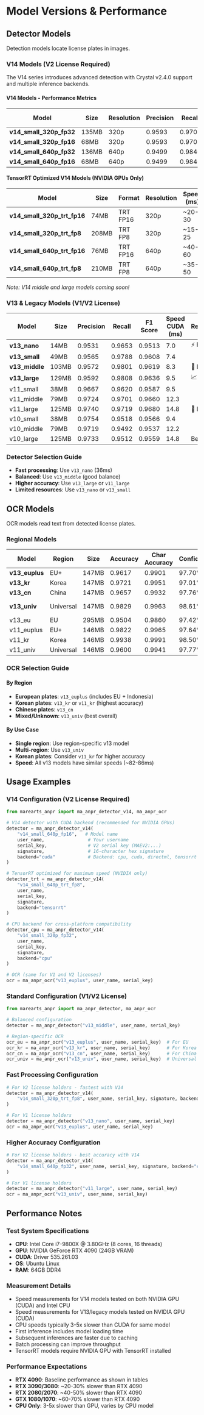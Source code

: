 # Model Versions & Performance

## Detector Models

Detection models locate license plates in images.

### V14 Models (V2 License Required)

The V14 series introduces advanced detection with Crystal v2.4.0 support and multiple inference backends.

#### V14 Models - Performance Metrics
| Model | Size | Resolution | Precision | Recall | F1 Score | mAP | Speed CUDA | Speed CPU |
|-------|------|------------|-----------|---------|----------|------|------------|-----------|
| **v14_small_320p_fp32** | 135MB | 320p | 0.9593 | 0.9702 | 0.9563 | 0.9367 | 15.9ms | 64.7ms |
| **v14_small_320p_fp16** | 68MB | 320p | 0.9593 | 0.9702 | 0.9563 | 0.9367 | 15.9ms | 64.7ms |
| **v14_small_640p_fp32** | 136MB | 640p | 0.9499 | 0.9840 | 0.9581 | 0.9389 | 22.3ms | 182.2ms |
| **v14_small_640p_fp16** | 68MB | 640p | 0.9499 | 0.9840 | 0.9581 | 0.9389 | 22.3ms | 182.2ms |

#### TensorRT Optimized V14 Models (NVIDIA GPUs Only)
| Model | Size | Format | Resolution | Speed (ms) | Notes |
|-------|------|--------|------------|------------|--------|
| **v14_small_320p_trt_fp16** | 74MB | TRT FP16 | 320p | ~20-30 | Fast inference |
| **v14_small_320p_trt_fp8** | 208MB | TRT FP8 | 320p | ~15-25 | ⚡ Fastest |
| **v14_small_640p_trt_fp16** | 76MB | TRT FP16 | 640p | ~40-60 | 🎯 Recommended |
| **v14_small_640p_trt_fp8** | 210MB | TRT FP8 | 640p | ~35-50 | Best speed |

*Note: V14 middle and large models coming soon!*

### V13 & Legacy Models (V1/V2 License)

| Model | Size | Precision | Recall | F1 Score | Speed CUDA (ms) | Recommendation |
|-------|------|-----------|---------|----------|-----------------|----------------|
| **v13_nano** | 14MB | 0.9531 | 0.9653 | 0.9513 | 7.0 | ⚡ Fastest |
| **v13_small** | 49MB | 0.9565 | 0.9788 | 0.9608 | 7.4 | |
| **v13_middle** | 103MB | 0.9572 | 0.9801 | 0.9619 | 8.3 | 🎯 Best Balance |
| **v13_large** | 129MB | 0.9592 | 0.9808 | 0.9636 | 9.5 | 📈 Best v13 |
| v11_small | 38MB | 0.9667 | 0.9620 | 0.9587 | 9.5 | |
| v11_middle | 79MB | 0.9724 | 0.9701 | 0.9660 | 12.3 | |
| v11_large | 125MB | 0.9740 | 0.9719 | 0.9680 | 14.8 | 🥇 Best v11 |
| v10_small | 38MB | 0.9754 | 0.9518 | 0.9566 | 9.4 | |
| v10_middle | 79MB | 0.9719 | 0.9492 | 0.9537 | 12.2 | |
| v10_large | 125MB | 0.9733 | 0.9512 | 0.9559 | 14.8 | Best Precision |

### Detector Selection Guide

- **Fast processing**: Use `v13_nano` (36ms)
- **Balanced**: Use `v13_middle` (good balance)
- **Higher accuracy**: Use `v13_large` or `v11_large`
- **Limited resources**: Use `v13_nano` or `v13_small`

## OCR Models

OCR models read text from detected license plates.

### Regional Models

| Model | Region | Size | Accuracy | Char Accuracy | Confidence | Speed (ms) | Status |
|-------|--------|------|----------|---------------|------------|------------|--------|
| **v13_euplus** | EU+ | 147MB | 0.9617 | 0.9901 | 97.70% | 82 | Recommended |
| **v13_kr** | Korea | 147MB | 0.9721 | 0.9951 | 97.01% | 86 | Recommended |
| **v13_cn** | China | 147MB | 0.9657 | 0.9932 | 97.76% | 86 | Recommended |
| **v13_univ** | Universal | 147MB | 0.9829 | 0.9963 | 98.61% | 85 | Good for mixed regions |
| v13_eu | EU | 295MB | 0.9504 | 0.9860 | 97.42% | 82 | |
| v11_euplus | EU+ | 146MB | 0.9822 | 0.9965 | 97.64% | 82 | |
| v11_kr | Korea | 146MB | 0.9938 | 0.9991 | 98.50% | 85 | 📝 Best Korean |
| v11_univ | Universal | 146MB | 0.9600 | 0.9941 | 97.77% | 85 | |

### OCR Selection Guide

#### By Region
- **European plates**: `v13_euplus` (includes EU + Indonesia)
- **Korean plates**: `v13_kr` or `v11_kr` (highest accuracy)
- **Chinese plates**: `v13_cn`
- **Mixed/Unknown**: `v13_univ` (best overall)

#### By Use Case
- **Single region**: Use region-specific v13 model
- **Multi-region**: Use `v13_univ`
- **Korean plates**: Consider `v11_kr` for higher accuracy
- **Speed**: All v13 models have similar speeds (~82-86ms)

## Usage Examples

### V14 Configuration (V2 License Required)

```python
from marearts_anpr import ma_anpr_detector_v14, ma_anpr_ocr

# V14 detector with CUDA backend (recommended for NVIDIA GPUs)
detector = ma_anpr_detector_v14(
    "v14_small_640p_fp16",   # Model name
    user_name,                # Your username
    serial_key,               # V2 serial key (MAEV2:...)
    signature,                # 16-character hex signature
    backend="cuda"            # Backend: cpu, cuda, directml, tensorrt
)

# TensorRT optimized for maximum speed (NVIDIA only)
detector_trt = ma_anpr_detector_v14(
    "v14_small_640p_trt_fp8",
    user_name,
    serial_key,
    signature,
    backend="tensorrt"
)

# CPU backend for cross-platform compatibility
detector_cpu = ma_anpr_detector_v14(
    "v14_small_320p_fp32",
    user_name,
    serial_key,
    signature,
    backend="cpu"
)

# OCR (same for V1 and V2 licenses)
ocr = ma_anpr_ocr("v13_euplus", user_name, serial_key)
```

### Standard Configuration (V1/V2 License)

```python
from marearts_anpr import ma_anpr_detector, ma_anpr_ocr

# Balanced configuration
detector = ma_anpr_detector("v13_middle", user_name, serial_key)

# Region-specific OCR
ocr_eu = ma_anpr_ocr("v13_euplus", user_name, serial_key)  # For EU
ocr_kr = ma_anpr_ocr("v13_kr", user_name, serial_key)      # For Korea
ocr_cn = ma_anpr_ocr("v13_cn", user_name, serial_key)      # For China
ocr_univ = ma_anpr_ocr("v13_univ", user_name, serial_key)  # Universal
```

### Fast Processing Configuration

```python
# For V2 license holders - fastest with V14
detector = ma_anpr_detector_v14(
    "v14_small_320p_trt_fp8", user_name, serial_key, signature, backend="tensorrt"
)

# For V1 license holders
detector = ma_anpr_detector("v13_nano", user_name, serial_key)
ocr = ma_anpr_ocr("v13_euplus", user_name, serial_key)
```

### Higher Accuracy Configuration

```python
# For V2 license holders - best accuracy with V14
detector = ma_anpr_detector_v14(
    "v14_small_640p_fp32", user_name, serial_key, signature, backend="cuda"
)

# For V1 license holders
detector = ma_anpr_detector("v11_large", user_name, serial_key)
ocr = ma_anpr_ocr("v13_univ", user_name, serial_key)
```

## Performance Notes

### Test System Specifications
- **CPU**: Intel Core i7-9800X @ 3.80GHz (8 cores, 16 threads)
- **GPU**: NVIDIA GeForce RTX 4090 (24GB VRAM)
- **CUDA**: Driver 535.261.03
- **OS**: Ubuntu Linux
- **RAM**: 64GB DDR4

### Measurement Details
- Speed measurements for V14 models tested on both NVIDIA GPU (CUDA) and Intel CPU
- Speed measurements for V13/legacy models tested on NVIDIA GPU (CUDA)
- CPU speeds typically 3-5x slower than CUDA for same model
- First inference includes model loading time
- Subsequent inferences are faster due to caching
- Batch processing can improve throughput
- TensorRT models require NVIDIA GPU with TensorRT installed

### Performance Expectations
- **RTX 4090**: Baseline performance as shown in tables
- **RTX 3090/3080**: ~20-30% slower than RTX 4090
- **RTX 2080/2070**: ~40-50% slower than RTX 4090
- **GTX 1080/1070**: ~60-70% slower than RTX 4090
- **CPU Only**: 3-5x slower than GPU, varies by CPU model

